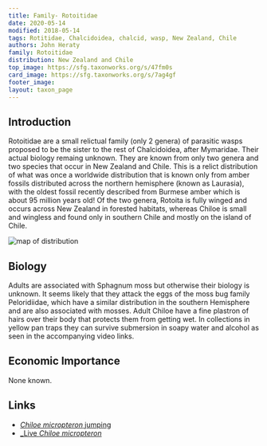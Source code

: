 ```yaml
---
title: Family- Rotoitidae
date: 2020-05-14
modified: 2018-05-14
tags: Rotitidae, Chalcidoidea, chalcid, wasp, New Zealand, Chile
authors: John Heraty
family: Rotoitidae
distribution: New Zealand and Chile 
top_image: https://sfg.taxonworks.org/s/47fm0s
card_image: https://sfg.taxonworks.org/s/7ag4gf
footer_image: 
layout: taxon_page
---
```


## Introduction

Rotoitidae are a small relictual family (only 2 genera) of parasitic wasps  proposed to be the sister to the rest of Chalcidoidea, after Mymaridae. Their actual biology remaing unknown. They are known from only two genera and two species that occur in New Zealand and Chile. This is a relict distribution of what was once a worldwide distribution that is known only from amber fossils distributed across the northern hemisphere (known as Laurasia), with the oldest fossil recently described from Burmese amber which is about 95 million years old! Of the two genera, Rotoita is fully winged and occurs across New Zealand in forested habitats, whereas Chiloe is small and wingless and found only in southern Chile and mostly on the island of Chile.

![map of distribution](https://sfg.taxonworks.org/s/azuzvw)

## Biology 

Adults are associated with Sphagnum moss but otherwise their biology is unknown. It seems likely that they attack the eggs of the moss bug family Peloridiidae, which have a similar distribution in the southern Hemisphere and are also associated with mosses. Adult Chiloe have a fine plastron of hairs over their body that protects them from getting wet. In collections in yellow pan traps they can survive submersion in soapy water and alcohol as seen in the accompanying video links.

## Economic Importance

None known.


## Links

* [_Chiloe micropteron_ jumping](https://www.youtube.com/watch?v=pBnwjW2Eg2A)
* [_Live _Chiloe micropteron_](https://www.youtube.com/watch?v=0FU64pcW-8Y)
